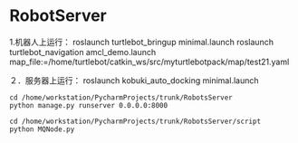 # RobotServer

1.机器人上运行：
    roslaunch turtlebot_bringup minimal.launch
    roslaunch turtlebot_navigation amcl_demo.launch map_file:=/home/turtlebot/catkin_ws/src/myturtlebotpack/map/test21.yaml

２．服务器上运行：
    roslaunch kobuki_auto_docking minimal.launch

    cd /home/workstation/PycharmProjects/trunk/RobotsServer
    python manage.py runserver 0.0.0.0:8000

    cd /home/workstation/PycharmProjects/trunk/RobotsServer/script
    python MQNode.py
